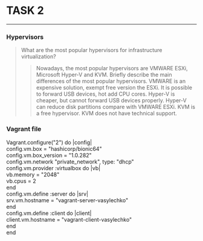 # TASK 2 #
-----
### Hypervisors ###
> What are the most popular hypervisors for infrastructure virtualization?
>> Nowadays, the most popular hypervisors are VMWARE ESXi, Microsoft Hyper-V and KVM.
> Briefly describe the main differences of the most popular hypervisors.
>> VMWARE is an expensive solution, exempt free version the ESXi. It is possible to forward USB devices, hot add CPU cores. 
    Hyper-V is cheaper, but cannot forward USB devices properly. Hyper-V can reduce disk partitions compare with VMWARE ESXi. 
    KVM is a free hypervisor. KVM does not have technical support.

### Vagrant file ###
Vagrant.configure("2") do |config|  
  config.vm.box = "hashicorp/bionic64"  
  config.vm.box_version = "1.0.282"  
  config.vm.network "private_network", type: "dhcp"  
  config.vm.provider :virtualbox do |vb|  
    vb.memory = "2048"  
    vb.cpus = 2  
  end  
  config.vm.define :server do |srv|  
    srv.vm.hostname = "vagrant-server-vasylechko"  
  end  
  config.vm.define :client do |client|  
    client.vm.hostname = "vagrant-client-vasylechko"  
  end  
end  

